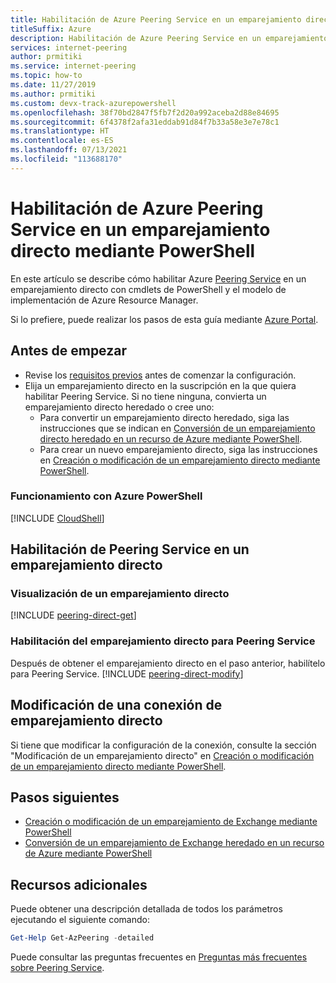 ```yaml
---
title: Habilitación de Azure Peering Service en un emparejamiento directo mediante PowerShell
titleSuffix: Azure
description: Habilitación de Azure Peering Service en un emparejamiento directo mediante PowerShell
services: internet-peering
author: prmitiki
ms.service: internet-peering
ms.topic: how-to
ms.date: 11/27/2019
ms.author: prmitiki
ms.custom: devx-track-azurepowershell
ms.openlocfilehash: 38f70bd2847f5fb7f2d20a992aceba2d88e84695
ms.sourcegitcommit: 6f4378f2afa31eddab91d84f7b33a58e3e7e78c1
ms.translationtype: HT
ms.contentlocale: es-ES
ms.lasthandoff: 07/13/2021
ms.locfileid: "113688170"
---
```

# <a name="enable-azure-peering-service-on-a-direct-peering-by-using-powershell"></a>Habilitación de Azure Peering Service en un emparejamiento directo mediante PowerShell

En este artículo se describe cómo habilitar Azure [Peering Service](overview-peering-service.md) en un emparejamiento directo con cmdlets de PowerShell y el modelo de implementación de Azure Resource Manager.

Si lo prefiere, puede realizar los pasos de esta guía mediante [Azure Portal](howto-peering-service-portal.md).

## <a name="before-you-begin"></a>Antes de empezar
* Revise los [requisitos previos](prerequisites.md) antes de comenzar la configuración.
* Elija un emparejamiento directo en la suscripción en la que quiera habilitar Peering Service. Si no tiene ninguna, convierta un emparejamiento directo heredado o cree uno:
    * Para convertir un emparejamiento directo heredado, siga las instrucciones que se indican en [Conversión de un emparejamiento directo heredado en un recurso de Azure mediante PowerShell](howto-legacy-direct-powershell.md).
    * Para crear un nuevo emparejamiento directo, siga las instrucciones en [Creación o modificación de un emparejamiento directo mediante PowerShell](howto-direct-powershell.md).

### <a name="work-with-azure-powershell"></a>Funcionamiento con Azure PowerShell
[!INCLUDE [CloudShell](./includes/cloudshell-powershell-about.md)]

## <a name="enable-peering-service-on-a-direct-peering"></a>Habilitación de Peering Service en un emparejamiento directo

### <a name="view-direct-peering"></a><a name= get></a>Visualización de un emparejamiento directo
[!INCLUDE [peering-direct-get](./includes/direct-powershell-get.md)]

### <a name="enable-the-direct-peering-for-peering-service"></a><a name= get></a>Habilitación del emparejamiento directo para Peering Service

Después de obtener el emparejamiento directo en el paso anterior, habilítelo para Peering Service.
[!INCLUDE [peering-direct-modify](./includes/peering-service-direct-powershell.md)]

## <a name="modify-a-direct-peering-connection"></a>Modificación de una conexión de emparejamiento directo

Si tiene que modificar la configuración de la conexión, consulte la sección "Modificación de un emparejamiento directo" en [Creación o modificación de un emparejamiento directo mediante PowerShell](howto-direct-powershell.md).

## <a name="next-steps"></a>Pasos siguientes

* [Creación o modificación de un emparejamiento de Exchange mediante PowerShell](howto-exchange-powershell.md)
* [Conversión de un emparejamiento de Exchange heredado en un recurso de Azure mediante PowerShell](howto-legacy-exchange-powershell.md)

## <a name="additional-resources"></a>Recursos adicionales
Puede obtener una descripción detallada de todos los parámetros ejecutando el siguiente comando:

```powershell
Get-Help Get-AzPeering -detailed
```

Puede consultar las preguntas frecuentes en [Preguntas más frecuentes sobre Peering Service](service-faqs.yml).
